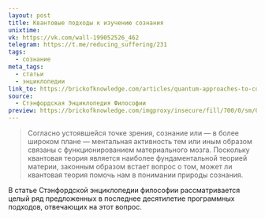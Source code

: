 ```yaml
---
layout: post
title: Квантовые подходы к изучению сознания
unixtime: 
vk: https://vk.com/wall-199052526_462
telegram: https://t.me/reducing_suffering/231
tags:
  - сознание
meta_tags:
  - статьи
  - энциклопедии
link_to: https://brickofknowledge.com/articles/quantum-approaches-to-consciousness
source:
  - Стэнфордская Энциклопедия Философии
preview: https://brickofknowledge.com/imgproxy/insecure/fill/700/0/sm/0/plain/local:///%D0%BA%D0%B2%D0%BD%D1%82%D0%BE%D0%B2%D1%8B%D0%B5.jpg
---
```

>Согласно устоявшейся точке зрения, сознание или — в более широком плане — ментальная активность тем или иным образом связаны с функционированием материального мозга. Поскольку квантовая теория является наиболее фундаментальной теорией материи, законным образом встает вопрос о том, может ли квантовая теория помочь нам в понимании природы сознания.  
  
В статье Стэнфордской энциклопедии философии рассматривается целый ряд предложенных в последнее десятилетие программных подходов, отвечающих на этот вопрос.